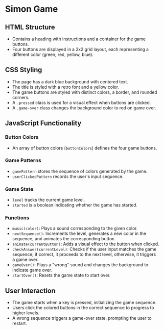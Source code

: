 # Simon Game

## HTML Structure

- Contains a heading with instructions and a container for the game buttons.
- Four buttons are displayed in a 2x2 grid layout, each representing a different color (green, red, yellow, blue).

## CSS Styling

- The page has a dark blue background with centered text.
- The title is styled with a retro font and a yellow color.
- The game buttons are styled with distinct colors, a border, and rounded corners.
- A `.pressed` class is used for a visual effect when buttons are clicked.
- A `.game-over` class changes the background color to red on game over.

## JavaScript Functionality

### Button Colors

- An array of button colors (`buttonColors`) defines the four game buttons.

### Game Patterns

- `gamePattern` stores the sequence of colors generated by the game.
- `userClickedPattern` records the user's input sequence.

### Game State

- `level` tracks the current game level.
- `started` is a boolean indicating whether the game has started.

### Functions

- `music(color)`: Plays a sound corresponding to the given color.
- `nextSequence()`: Increments the level, generates a new color in the sequence, and animates the corresponding button.
- `animate(currentButton)`: Adds a visual effect to the button when clicked.
- `checkAnswer(currentLevel)`: Checks if the user input matches the game sequence; if correct, it proceeds to the next level, otherwise, it triggers a game over.
- `gameOver()`: Plays a "wrong" sound and changes the background to indicate game over.
- `startOver()`: Resets the game state to start over.

## User Interaction

- The game starts when a key is pressed, initializing the game sequence.
- Users click the colored buttons in the correct sequence to progress to higher levels.
- A wrong sequence triggers a game-over state, prompting the user to restart.
